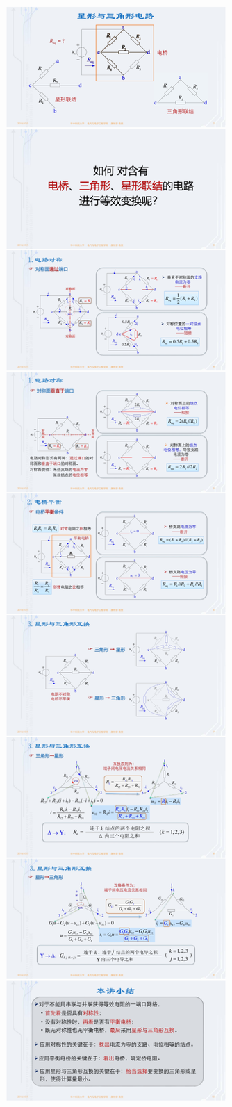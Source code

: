 ![](./images/2-2星形电路与三角形电路-图片1.jpg)
![](./images/2-2星形电路与三角形电路-图片2.jpg)
![](./images/2-2星形电路与三角形电路-图片3.jpg)
![](./images/2-2星形电路与三角形电路-图片4.jpg)
![](./images/2-2星形电路与三角形电路-图片5.jpg)
![](./images/2-2星形电路与三角形电路-图片6.jpg)
![](./images/2-2星形电路与三角形电路-图片7.jpg)
![](./images/2-2星形电路与三角形电路-图片8.jpg)
![](./images/2-2星形电路与三角形电路-图片9.jpg)
